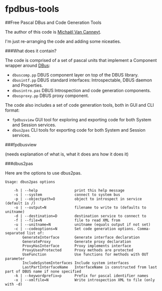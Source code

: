 # fpdbus-tools

##Free Pascal DBus and Code Generation Tools

The author of this code is [Michaël Van Canneyt](mailto:michael@freepascal.org).

I'm just re-arranging the code and adding some niceaties.

###What does it contain?

The code is comprised of a set of pascal units that implement a Component wrapper around [DBus](https://dbus.freedesktop.org/):

- `dbuscomp.pp` DBUS component layer on top of the DBUS library.
- `dbusintf.pp` DBUS standard interfaces: Introspectable, DBUS daemon and Properties.
- `dbusintro.pas` DBUS Introspection and code generation components.
- `dbusproxy.pp` DBUS proxy component.

The code also includes a set of code generation tools, both in GUI and CLI format:

- `fpdbusview` GUI tool for exploring and exporting code for both System and Session services.
- `dbus2pas` CLI tools for exporting code for both System and Session services.

###fpdbusview

(needs explanation of what is, what it does ans how it does it)

###dbus2pas

Here are the options to use dbus2pas.

```
Usage: dbus2pas options

    -h | --help                 print this help message
    -s | --system               connect to system bus
    -p | --objectpath=O         object to introspect in service (default is /)
    -o | --output=N             filename to write to (defaults to unitname)
    -d | --destination=D        destination service to connect to
    -f | --file=N               file to read XML from
    -u | --unitname=N           unitname (equals output if not set)
    -c | --codeoptions=N        Set code generation options. Comma-separated list of:
        GenerateInterface       Generate interface declaration
        GenerateProxy           Generate proxy declaration
        ProxyHasInterface       Proxy implements interface
        ProxyUsesProtected      Proxy methods are protected
        UseFunction             Use functions for methods with OUT parameter
        IncludeSystemInterfaces Include system interfaces
        LastPartInterfaceName   InterfaceName is constructed from last part of DBUS name if none specified
    -k | --keywordprefix=p      Prefix for pascal identifier names
    -x | --xmlfile=N            Write introspection XML to file (only with -d)
```
